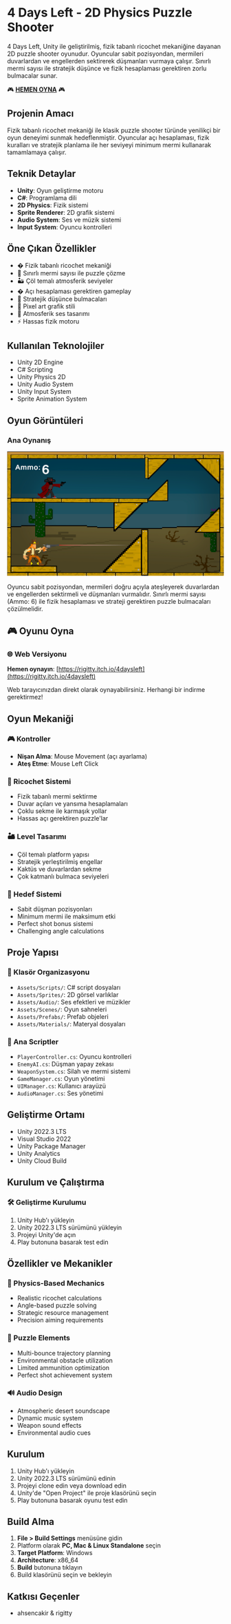 # 4 Days Left - 2D Physics Puzzle Shooter

4 Days Left, Unity ile geliştirilmiş, fizik tabanlı ricochet mekaniğine dayanan 2D puzzle shooter oyunudur. Oyuncular sabit pozisyondan, mermileri duvarlardan ve engellerden sektirerek düşmanları vurmaya çalışır. Sınırlı mermi sayısı ile stratejik düşünce ve fizik hesaplaması gerektiren zorlu bulmacalar sunar.

🎮 **[HEMEN OYNA](https://rigitty.itch.io/4daysleft)** 🎮

## Projenin Amacı

Fizik tabanlı ricochet mekaniği ile klasik puzzle shooter türünde yenilikçi bir oyun deneyimi sunmak hedeflenmiştir. Oyuncular açı hesaplaması, fizik kuralları ve stratejik planlama ile her seviyeyi minimum mermi kullanarak tamamlamaya çalışır.

## Teknik Detaylar

- **Unity**: Oyun geliştirme motoru  
- **C#**: Programlama dili  
- **2D Physics**: Fizik sistemi  
- **Sprite Renderer**: 2D grafik sistemi  
- **Audio System**: Ses ve müzik sistemi  
- **Input System**: Oyuncu kontrolleri  

## Öne Çıkan Özellikler

- � Fizik tabanlı ricochet mekaniği  
- 🔫 Sınırlı mermi sayısı ile puzzle çözme  
- 🏜️ Çöl temalı atmosferik seviyeler  
- � Açı hesaplaması gerektiren gameplay  
- 🧩 Stratejik düşünce bulmacaları  
- 🎨 Pixel art grafik stili  
- 🎵 Atmosferik ses tasarımı  
- ⚡ Hassas fizik motoru  

## Kullanılan Teknolojiler

- Unity 2D Engine  
- C# Scripting  
- Unity Physics 2D  
- Unity Audio System  
- Unity Input System  
- Sprite Animation System  

## Oyun Görüntüleri

### Ana Oynanış
![Gameplay Screenshot](Screenshots/4daysleft.png)

Oyuncu sabit pozisyondan, mermileri doğru açıyla ateşleyerek duvarlardan ve engellerden sektirmeli ve düşmanları vurmalıdır. Sınırlı mermi sayısı (Ammo: 6) ile fizik hesaplaması ve strateji gerektiren puzzle bulmacaları çözülmelidir.

## 🎮 Oyunu Oyna

### 🌐 Web Versiyonu 
**Hemen oynayın**: [https://rigitty.itch.io/4daysleft](https://rigitty.itch.io/4daysleft)

Web tarayıcınızdan direkt olarak oynayabilirsiniz. Herhangi bir indirme gerektirmez!

## Oyun Mekaniği

### 🎮 Kontroller
- **Nişan Alma**: Mouse Movement (açı ayarlama)  
- **Ateş Etme**: Mouse Left Click  

### 🔫 Ricochet Sistemi
- Fizik tabanlı mermi sektirme  
- Duvar açıları ve yansıma hesaplamaları  
- Çoklu sekme ile karmaşık yollar  
- Hassas açı gerektiren puzzle'lar  

### 🏜️ Level Tasarımı
- Çöl temalı platform yapısı  
- Stratejik yerleştirilmiş engellar  
- Kaktüs ve duvarlardan sekme  
- Çok katmanlı bulmaca seviyeleri  

### 🎯 Hedef Sistemi
- Sabit düşman pozisyonları  
- Minimum mermi ile maksimum etki  
- Perfect shot bonus sistemi  
- Challenging angle calculations  

## Proje Yapısı

### 📁 Klasör Organizasyonu
- `Assets/Scripts/`: C# script dosyaları  
- `Assets/Sprites/`: 2D görsel varlıklar  
- `Assets/Audio/`: Ses efektleri ve müzikler  
- `Assets/Scenes/`: Oyun sahneleri  
- `Assets/Prefabs/`: Prefab objeleri  
- `Assets/Materials/`: Materyal dosyaları  

### 🔧 Ana Scriptler
- `PlayerController.cs`: Oyuncu kontrolleri  
- `EnemyAI.cs`: Düşman yapay zekası  
- `WeaponSystem.cs`: Silah ve mermi sistemi  
- `GameManager.cs`: Oyun yönetimi  
- `UIManager.cs`: Kullanıcı arayüzü  
- `AudioManager.cs`: Ses yönetimi  

## Geliştirme Ortamı

- Unity 2022.3 LTS  
- Visual Studio 2022  
- Unity Package Manager  
- Unity Analytics  
- Unity Cloud Build  

## Kurulum ve Çalıştırma

### 🛠️ Geliştirme Kurulumu
1. Unity Hub'ı yükleyin
2. Unity 2022.3 LTS sürümünü yükleyin
3. Projeyi Unity'de açın
4. Play butonuna basarak test edin

## Özellikler ve Mekanikler

### 🎯 Physics-Based Mechanics
- Realistic ricochet calculations  
- Angle-based puzzle solving  
- Strategic resource management  
- Precision aiming requirements  

### 🧩 Puzzle Elements
- Multi-bounce trajectory planning  
- Environmental obstacle utilization  
- Limited ammunition optimization  
- Perfect shot achievement system  

### 🔊 Audio Design
- Atmospheric desert soundscape  
- Dynamic music system  
- Weapon sound effects  
- Environmental audio cues  

## Kurulum

1. Unity Hub'ı yükleyin
2. Unity 2022.3 LTS sürümünü edinin
3. Projeyi clone edin veya download edin
4. Unity'de "Open Project" ile proje klasörünü seçin
5. Play butonuna basarak oyunu test edin

## Build Alma

1. **File > Build Settings** menüsüne gidin
2. Platform olarak **PC, Mac & Linux Standalone** seçin
3. **Target Platform**: Windows
4. **Architecture**: x86_64
5. **Build** butonuna tıklayın
6. Build klasörünü seçin ve bekleyin

## Katkısı Geçenler

- ahsencakir & rigitty